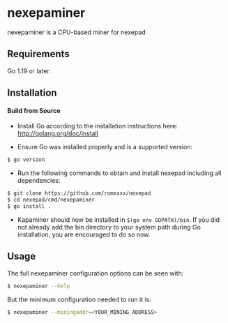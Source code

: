 # nexepaminer

nexepaminer is a CPU-based miner for nexepad

## Requirements

Go 1.19 or later.

## Installation

#### Build from Source

- Install Go according to the installation instructions here:
  http://golang.org/doc/install

- Ensure Go was installed properly and is a supported version:

```bash
$ go version
```

- Run the following commands to obtain and install nexepad including all dependencies:

```bash
$ git clone https://github.com/romxxxx/nexepad
$ cd nexepad/cmd/nexepaminer
$ go install .
```

- Kapaminer should now be installed in `$(go env GOPATH)/bin`. If you did
  not already add the bin directory to your system path during Go installation,
  you are encouraged to do so now.
  
## Usage

The full nexepaminer configuration options can be seen with:

```bash
$ nexepaminer --help
```

But the minimum configuration needed to run it is:
```bash
$ nexepaminer --miningaddr=<YOUR_MINING_ADDRESS>
```